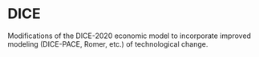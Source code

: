 # DICE

Modifications of the DICE-2020 economic model to incorporate improved modeling (DICE-PACE, Romer, etc.) of technological change.
